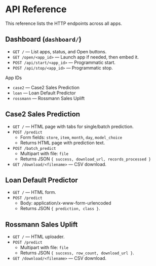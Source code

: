 # API Reference

This reference lists the HTTP endpoints across all apps.

## Dashboard (`dashboard/`)

- `GET /` — List apps, status, and Open buttons.
- `GET /open/<app_id>` — Launch app if needed, then embed it.
- `POST /api/start/<app_id>` — Programmatic start.
- `POST /api/stop/<app_id>` — Programmatic stop.

App IDs
- `case2` — Case2 Sales Prediction
- `loan` — Loan Default Predictor
- `rossmann` — Rossmann Sales Uplift


## Case2 Sales Prediction

- `GET /` — HTML page with tabs for single/batch prediction.
- `POST /predict`
  - Form fields: `store`, `item`, `month`, `day`, `model_choice`
  - Returns HTML page with prediction text.
- `POST /batch_predict`
  - Multipart with file: `file`
  - Returns JSON `{ success, download_url, records_processed }`
- `GET /download/<filename>` — CSV download.


## Loan Default Predictor

- `GET /` — HTML form.
- `POST /predict`
  - Body: application/x-www-form-urlencoded
  - Returns JSON `{ prediction, class }`.


## Rossmann Sales Uplift

- `GET /` — HTML uploader.
- `POST /predict`
  - Multipart with file: `file`
  - Returns JSON `{ success, row_count, download_url }`.
- `GET /download/<filename>` — CSV download.
